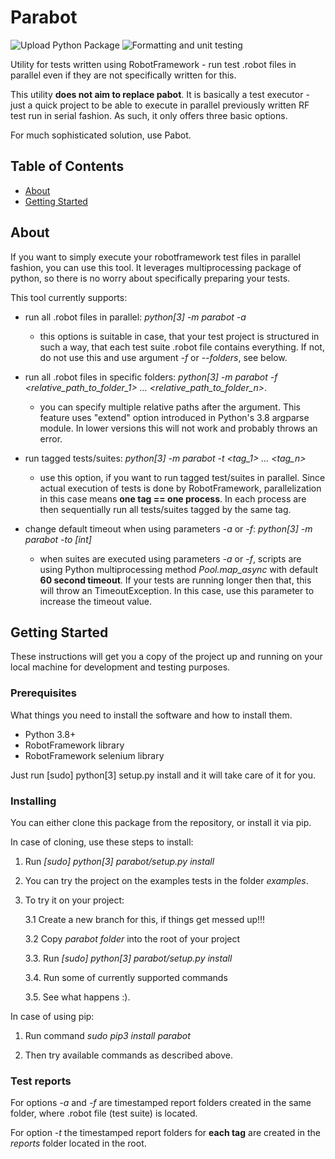 # Parabot
![Upload Python Package](https://github.com/bednaJedna/parabot/workflows/Upload%20Python%20Package/badge.svg)
![Formatting and unit testing](https://github.com/bednaJedna/parabot/workflows/Formatting%20and%20unit%20testing/badge.svg)

Utility for tests written using RobotFramework - run test .robot files in parallel even if they are not specifically written for this.

This utility **does not aim to replace pabot**. It is basically a test executor - just a quick project to be able to execute in parallel previously written RF test run in serial fashion. As such, it only offers three basic options.

For much sophisticated solution, use Pabot.

## Table of Contents

- [About](#about)
- [Getting Started](#getting_started)

## About <a name = "about"></a>

If you want to simply execute your robotframework test files in parallel fashion, you can use this tool.
It leverages multiprocessing package of python, so there is no worry about specifically preparing your tests.

This tool currently supports:

- run all .robot files in parallel: _python[3] -m parabot -a_

  - this options is suitable in case, that your test project is structured in such a way, that each test suite .robot file contains everything. If not, do not use this and use argument _-f_ or _--folders_, see below.

- run all .robot files in specific folders: _python[3] -m parabot -f <relative_path_to_folder_1> ... <relative_path_to_folder_n>_.

  - you can specify multiple relative paths after the argument. This feature uses "extend" option introduced in Python's 3.8 argparse module. In lower versions this will not work and probably throws an error.

- run tagged tests/suites: _python[3] -m parabot -t <tag_1> ... <tag_n>_

  - use this option, if you want to run tagged test/suites in parallel. Since actual execution of tests is done by RobotFramework, parallelization in this case means **one tag == one process**. In each process are then sequentially run all tests/suites tagged by the same tag.

- change default timeout when using parameters _-a_ or _-f_: _python[3] -m parabot -to [int]_

  - when suites are executed using parameters _-a_ or _-f_, scripts are using Python multiprocessing method _Pool.map_async_ with default **60 second timeout**. If your tests are running longer then that, this will throw an TimeoutException. In this case, use this parameter to increase the timeout value.

## Getting Started <a name = "getting_started"></a>

These instructions will get you a copy of the project up and running on your local machine for development and testing purposes.

### Prerequisites

What things you need to install the software and how to install them.

- Python 3.8+
- RobotFramework library
- RobotFramework selenium library

Just run [sudo] python[3] setup.py install and it will take care of it for you.

### Installing

You can either clone this package from the repository, or install it via pip.

In case of cloning, use these steps to install:

1. Run _[sudo] python[3] parabot/setup.py install_
2. You can try the project on the examples tests in the folder _examples_.
3. To try it on your project:

   3.1 Create a new branch for this, if things get messed up!!!

   3.2 Copy _parabot folder_ into the root of your project

   3.3. Run _[sudo] python[3] parabot/setup.py install_

   3.4. Run some of currently supported commands

   3.5. See what happens :).

In case of using pip:

1. Run command _sudo pip3 install parabot_

2. Then try available commands as described above.

### Test reports

For options _-a_ and _-f_ are timestamped report folders created in the same folder, where .robot file (test suite) is located.

For option _-t_ the timestamped report folders for **each tag** are created in the _reports_ folder located in the root.
